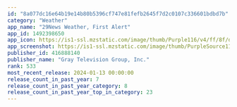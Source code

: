 ```yaml
---
id: "8a077dc16e64b19e14b80b5396cf747e81fefb2645f7d2c0107c336601bdbd7b"
category: "Weather"
app_name: "29News Weather, First Alert"
app_id: 1492398650
app_icon: https://is1-ssl.mzstatic.com/image/thumb/Purple116/v4/ff/8f/d1/ff8fd11f-8e9a-cb8b-aa8e-bb336c9b50c8/AppIcon-1x_U007emarketing-0-4-0-85-220.jpeg/1024x1024bb.png
app_screenshot: https://is1-ssl.mzstatic.com/image/thumb/PurpleSource116/v4/93/83/5b/93835b09-506b-f12b-c9a2-d545ea438bed/c7f07ee4-d874-4d12-b7f2-a8df8cbb5372_Simulator_Screen_Shot_-_11ProMax_-_2024-01-12_at_18.01.47.png/1242x2688bb.png
publisher_id: 416888140
publisher_name: "Gray Television Group, Inc."
rank: 533
most_recent_release: 2024-01-13 00:00:00
release_count_in_past_year: 7
release_count_in_past_year_category: 8
release_count_in_past_year_top_in_category: 23
---
```

